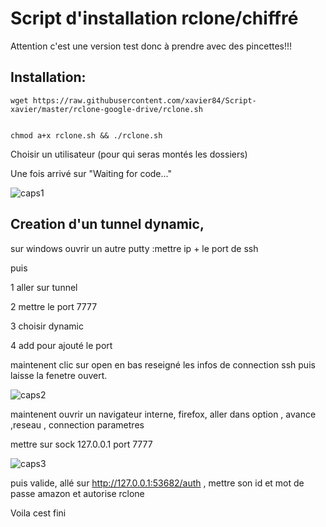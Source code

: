
# Script d'installation rclone/chiffré

Attention c'est une version test donc à prendre avec des pincettes!!!

## Installation:

```
wget https://raw.githubusercontent.com/xavier84/Script-xavier/master/rclone-google-drive/rclone.sh


chmod a+x rclone.sh && ./rclone.sh
```

Choisir un utilisateur (pour qui seras montés les dossiers)

Une fois arrivé sur "Waiting for code..."

![caps1](https://raw.github.com/xavier84/Script-xavier/master/rclone-amazon/token.PNG)

## Creation d'un tunnel dynamic,

sur windows ouvrir un autre putty :mettre ip + le port de ssh

puis

1 aller sur tunnel

2 mettre le port 7777

3 choisir dynamic

4 add pour ajouté le port

maintenent clic sur open en bas
reseigné les infos de connection ssh puis laisse la fenetre ouvert.

![caps2](https://raw.github.com/xavier84/Script-xavier/master/rclone-amazon/tunnel.PNG)

maintenent ouvrir un navigateur interne, firefox, aller dans option , avance ,reseau , connection parametres

mettre  sur sock 127.0.0.1 port 7777

![caps3](https://raw.github.com/xavier84/Script-xavier/master/rclone-amazon/socks.PNG)

puis valide, allé sur http://127.0.0.1:53682/auth , mettre son id et mot de passe amazon et autorise rclone

Voila cest fini


